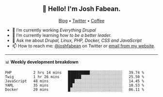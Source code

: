 <h2 align="center">👋 Hello! I'm Josh Fabean.</h2>
<p align="center">
  <a href="https://joshfabean.com">Blog</a> •
  <a href="https://twitter.com/fabean">Twitter</a> •
  <a href="https://www.buymeacoffee.com/LSxne6Yr4">Coffee</a>
</p>

- 🔭 I’m currently working *Everything Drupal*
- 🌱 I’m currently learning *how to be a better leader.*
- 💬 Ask me about *Drupal, Linux, PHP, Docker, CSS and JavaScript*
- 📫 How to reach me: [@joshfabean](https://twitter.com/joshfabean) on Twitter or [email from my website](https://joshfabean.com).

-------

📊 **Weekly development breakdown**
<!--START_SECTION:waka-->
```text
PHP          2 hrs 14 mins   ██████████░░░░░░░░░░░░░░░   39.74 % 
Twig         1 hr 26 mins    ██████░░░░░░░░░░░░░░░░░░░   25.50 % 
JavaScript   48 mins         ███░░░░░░░░░░░░░░░░░░░░░░   14.45 % 
YAML         35 mins         ██░░░░░░░░░░░░░░░░░░░░░░░   10.53 % 
Docker       20 mins         █░░░░░░░░░░░░░░░░░░░░░░░░   06.11 %
```
<!--END_SECTION:waka-->

<!--
**fabean/fabean** is a ✨ _special_ ✨ repository because its `README.md` (this file) appears on your GitHub profile.

Here are some ideas to get you started:

- 🔭 I’m currently working on ...
- 🌱 I’m currently learning ...
- 👯 I’m looking to collaborate on ...
- 🤔 I’m looking for help with ...
- 💬 Ask me about ...
- 📫 How to reach me: ...
- 😄 Pronouns: ...
- ⚡ Fun fact: ...
-->
